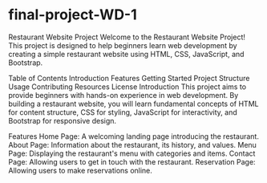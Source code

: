 # final-project-WD-1
Restaurant Website Project
Welcome to the Restaurant Website Project! This project is designed to help beginners learn web development by creating a simple restaurant website using HTML, CSS, JavaScript, and Bootstrap.

Table of Contents
Introduction
Features
Getting Started
Project Structure
Usage
Contributing
Resources
License
Introduction
This project aims to provide beginners with hands-on experience in web development. By building a restaurant website, you will learn fundamental concepts of HTML for content structure, CSS for styling, JavaScript for interactivity, and Bootstrap for responsive design.

Features
Home Page: A welcoming landing page introducing the restaurant.
About Page: Information about the restaurant, its history, and values.
Menu Page: Displaying the restaurant's menu with categories and items.
Contact Page: Allowing users to get in touch with the restaurant.
Reservation Page: Allowing users to make reservations online.
